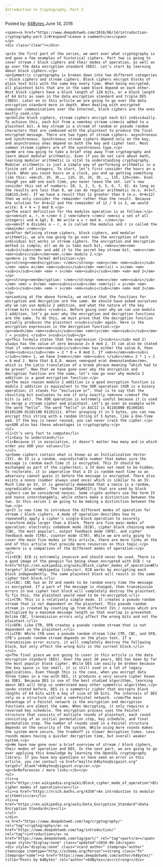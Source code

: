 ```yaml
---
Introduction to Cryptography, Part 2
---
```

<article class="post-listing post-14385 post type-post status-publish format-standard has-post-thumbnail hentry  tag-cryptography tag-introduction tag-part">
    <div class="post-inner">
        <span>Posted by: <a href="https://www.deepdotweb.com/author/64bytes/" title="">64Bytes </a></span>
    <span>June 14, 2016</span>
    
    <span><a href="https://www.deepdotweb.com/2016/06/14/introduction-cryptography-part-2/#respond">Leave a comment</a></span>
    </p>
    <div class="clear"></div>
    
    <p>In the first part of the series, we went over what cryptography is and gave a few examples of historical ciphers. Part two is going to cover stream / block ciphers and their modes of operation, as well as go over the data encryption standard (DES). Let’s start by learning about block ciphers.</p>
    <p>Symmetric cryptography is broken down into two different categories – block ciphers and stream ciphers. Block ciphers encrypt blocks of plain text bits with the same key every time. When being encrypted, all plaintext bits that are in the same block depend on each other. Most block ciphers have a block length of 128 bits, or a block length of 64 bits as seen in the data encryption standard and triple DES (3DES). Later on in this article we are going to go over the data encryption standard more in depth. When dealing with encrypted computer communications over the Internet, block ciphers are the ones mostly used.</p>
    <p>Unlike block ciphers, stream ciphers encrypt each bit individually. To achieve this, each bit from a <em>key stream </em>is added to a plaintext bit. A key stream is a stream of random or pseudo random characters that are combined with the plaintext to produce the final encrypted message. There are two types of stream ciphers: asynchronous and synchronous. Synchronous stream ciphers depend only on the key, and asynchronous ones depend on both the key and cipher text. Most common stream ciphers are of the synchronous type.</p>
    <p>We are now going to take a brief step away from cryptography and learn about modular arithmetic. Even if you do not care about math, learning modular arithmetic is vital to understanding cryptography. Modular arithmetic is just a simple way of performing arithmetic in a finite set of integers. To start, let’s first consider the hours on a clock. When you count hours on a clock, you end up getting something like this: <em>1h, 2h, 3h,…, 12h, 1h, 2h, 3h, …, 11h, 12h</em>. Even though you add one each time, you never leave the set. Let’s now consider this set of numbers: {0, 1, 2, 3, 4, 5, 6, 7, 8}. As long as the results are less than 9, we can do regular arithmetic (e.x. 4+3=7, 2&#215;3=6). If we have a result that is greater than 9 (e.x. 8+4=12) then we only consider the remainder rather than the result. Because the solution for 8+4=12 and the remainder of 12 / 9 is 3, we would write: 8 + 4 = 3 mod 9.</p>
    <p>The exact definition for the modulos operation is as follows:</p>
    <p><em>Let a, r, m </em> ∈ ℤ <em>(where </em>ℤ <em>is a set of all integers) and m &gt; 0. We write a = r mod m. </em></p>
    <p><em>If m divides a – r, m is called the modulus and r is called the remainder.</em></p>
    <p>After defining stream ciphers, block ciphers, and modular arithmetic, we are now going to go over how the encryption of each individual bit works in stream ciphers. The encryption and decryption method is simple; all we do is take each bit, <em>x</em><em><sub>i</sub></em> and add it to the secret key stream bit, <em>s</em><em><sub>i</sub></em><em>,</em> modulo 2.</p>
    <p>Here is the formal definition:</p>
    <p><strong><em>Encryption: </em></strong> <em>y</em> <em><sub>i</sub></em> <em>= e</em> <em><sub>si</sub></em> <em>(xi) = x</em> <em><sub>i</sub></em> <em> + s</em> <em><sub>i</sub></em> <em> mod 2</em></p>
    <p><strong><em>Decryption: </em></strong> <em>x</em> <em><sub>i</sub></em> <em> = d</em> <em><sub>si</sub></em> <em>(yi) = y</em> <em><sub>i</sub></em> <em> + s</em> <em><sub>i</sub></em> <em> mod 2</em></p>
    <p>Looking at the above formula, we notice that the functions for encryption and decryption are the same. We should have asked ourselves why we can use modulo 2 addition, and what the nature of the key stream bits s<sub>i </sub>is. Before going over why we can use modulo 2 addition, let’s go over why the encryption and decryption functions are the same. To do this, we must prove that the decryption function actually produces the plaintext x<sub>i</sub> again. Here is the encryption expression in the decryption function:</p>
    <p><em>d</em> <em><sub>si</sub></em> <em>(y</em> <em><sub>i</sub></em> ) = y<sub>i </sub>+ s<sub>i</sub></p>
    <p>This formula states that the expression (2<sub>si</sub> mod 2) always has the value of zero because 2= 0 mod 2. It can also be stated that if <em>s</em><em><sub>i</sub></em> has either the value 0, then 2<em><sub>si</sub></em> = 2 * 0 = 0 mod 2. If <em>s</em><em><sub>i </sub></em>= 1, we have 2<em>s</em> <em><sub>i </sub></em>= 2 * 1 = 2 = 0 mod 2. Note that Q.E.D. means <em>quod erat demonstandum</em>, which is the Latin translation of a Greek phrase meaning “which had to be proven”. Now that we have gone over why the encryption and decryption function are the same, let’s now go over why modulo 2 addition is a good encryption function.</p>
    <p>The main reason modulo 2 addition is a good encryption function is modulo 2 addition is equivalent to the XOR operation (XOR is a binary operation; it stands for “exclusive or”, that is to say that the resulting bit evaluates to one if only exactly <em>one </em>of the bits is set). The XOR operation is extremely useful because it is used to merge a stream cipher and plaintext. Let’s go over an example with the word “hello”. The word “hello” in ASCII is 01101000 01100101 01101100 01101100 01101111. After grouping it in 5 bytes, you can now encrypt this string with a random string of 5 bytes, like a One-Time pad. If the key is never reused, you can never crack the cipher.</p>
    <p>XOR also has these advantages in cryptography:</p>
    <ul>
    <li>It’s very fast to compute</li>
    <li>Easy to understand</li>
    <li>Because it is associative, it doesn’t matter how many and in which order you XOR your values</li>
    </ul>
    <p>Some ciphers contain what is known as an Initialization Vector (IV). An IV is a random, unpredictable number that makes sure the message is random each time it is encrypted. This IV should be exchanged as part of the ciphertext; a IV does not need to be hidden. To reiterate, it is imperative that a IV is random each time so an adversary cannot guess it before the message is encrypted. There also exists a nonce (number always used once) which is similar to an IV. Much like an IV, it is generally demanded that a nonce is a random, unpredicable number. The random IV&#8217;s that are used by block ciphers can be considered nonces. Some crypto authors use the term IV and nonce interchangebly, while others make a distinction between the two. In this series I am going to be making a distinction between the two.</p>
    <p>It is now time to introduce the different modes of operation for stream / block ciphers. A mode of operation describes how to repeatedly apply a cipher’s single-block operation to securely transform data larger than a block. There are five main modes of operation: electronic codebook mode (ECB), cipher block chaining mode (CBC, the most popular), output feedback mode (OFB), and cipher feedback mode (CFB), counter mode (CTR). While we are only going to cover the main five modes in this article, there are more links at the end of this article that provide more resources on this topic.</p>
    <p>Here is a comparison of the different modes of operation:</p>
    <ul>
    <li>ECB: ECB is extremely insecure and should never be used. There is a good image of the penguin Tux being shown encrypted with ECB ( <a href="https://en.wikipedia.org/wiki/Block_cipher_modes_of_operation#Electronic_codebook_.28ECB.29" target="_blank">Wikipedia link</a>). ECB works by encrypting each block independently. The same plaintext block will result in the same cipher text block.</li>
    <li>CBC: CBC has an IV and needs to be random every time the message is encrypted. If a part of the message is changed, then transmission errors in one cipher text block will completely destroy the plaintext. To fix this, the plaintext would need to be re-encrypted.</li>
    <li>CTR: This is a relatively simple mode. It creates a pseudo random stream that is not dependent on the plaintext. This pseudo random stream is created by counting up from different IVs / nonces which are multiplied by a maximum message length so that overlap is prevented. Unlike CBC, transmission errors only affect the wrong bits and not the plaintext.</li>
    <li>OFB: Like CTR, OFB creates a pseudo random stream that is not dependent on the plaintext.</li>
    <li>CFB: While CFB uses a pseudo random stream like CTR, CBC, and OFB, CFB’s pseudo random stream depends on the plain text. If a transmission error occurs, it will completely destroy the following block, but only affect the wrong bits in the current block.</li>
    </ul>
    <p>The final piece we are going to cover in this article is the data encryption standard (DES). Over the past 30 years, DES has been by far the most popular block cipher. While DES can easily be broken because the key space is too small, it is still used in a lot of legacy applications. Even though this is the case, when you encrypt data three times in a row with DES, it produces a very secure cipher known as 3DES. Because DES is one of the best studied algorithms, learning about DES will help us understand many other symmetric algorithms.</p>
    <p>As stated before, DES is a symmetric cipher that encrypts block lengths of 64 bits with a key of size of 56 bits. The internals of DES rely on a structure called a <em>Feistel network. </em>The main advantage of a Feistel network is the encryption and decryption functions are almost the same. When decrypting, it only requires a reversed key schedule. The encryption process uses the Feistel structure that consists of multiple rounds of plaintext, each round consisting of an initial permutation step, key schedule, and final permutation step. The number of rounds used in a Feistel structure depends on the security of the system. While using more rounds makes the system more secure, the tradeoff is slower decryption times. Less rounds means having a quicker decryption time, but overall weaker system.</p>
    <p>We have now gone over a brief overview of stream / block ciphers, their modes of operation and DES. In the next part, we are going to go over applying this knowledge by learning the OpenSSL cryptography library. If you have any questions or have seen an error in this article, you can contact <a href="mailto:64bytes@sigaint.org" target="_blank">64bytes@sigaint.org</a>.</p>
    <p><b>References / more links:</b></p>
    <ul>
    <li><a href="https://en.wikipedia.org/wiki/Block_cipher_mode_of_operation">Block cipher modes of operation</a></li>
    <li><a href="https://nrich.maths.org/4350">An introduction to modular arithmetic</a></li>
    <li><a href="https://en.wikipedia.org/wiki/Data_Encryption_Standard">Data Encryption Standard</a></li>
    </ul>
    </div>
    <a href="https://www.deepdotweb.com/tag/cryptography/" rel="tag">cryptography</a> <a href="https://www.deepdotweb.com/tag/introduction/" rel="tag">introduction</a> <a href="https://www.deepdotweb.com/tag/part/" rel="tag">part</a></span> <span style="display:none" class="updated">2016-06-14</span>
    <div style="display:none" class="vcard author" itemprop="author" itemscope itemtype="http://schema.org/Person"><strong class="fn" itemprop="name"><a href="https://www.deepdotweb.com/author/64bytes/" title="Posts by 64Bytes" rel="author">64Bytes</a></strong></div>
    

